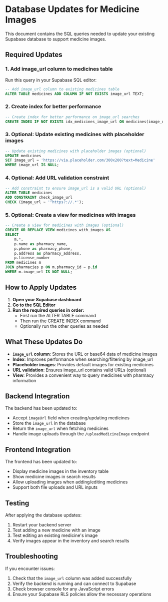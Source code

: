 # Database Updates for Medicine Images

This document contains the SQL queries needed to update your existing Supabase database to support medicine images.

## Required Updates

### 1. Add image_url column to medicines table

Run this query in your Supabase SQL editor:

```sql
-- Add image_url column to existing medicines table
ALTER TABLE medicines ADD COLUMN IF NOT EXISTS image_url TEXT;
```

### 2. Create index for better performance

```sql
-- Create index for better performance on image_url searches
CREATE INDEX IF NOT EXISTS idx_medicines_image_url ON medicines(image_url);
```

### 3. Optional: Update existing medicines with placeholder images

```sql
-- Update existing medicines with placeholder images (optional)
UPDATE medicines 
SET image_url = 'https://via.placeholder.com/300x200?text=Medicine' 
WHERE image_url IS NULL;
```

### 4. Optional: Add URL validation constraint

```sql
-- Add constraint to ensure image_url is a valid URL (optional)
ALTER TABLE medicines 
ADD CONSTRAINT check_image_url 
CHECK (image_url ~ '^https?://.*');
```

### 5. Optional: Create a view for medicines with images

```sql
-- Create a view for medicines with images (optional)
CREATE OR REPLACE VIEW medicines_with_images AS
SELECT 
    m.*,
    p.name as pharmacy_name,
    p.phone as pharmacy_phone,
    p.address as pharmacy_address,
    p.license_number
FROM medicines m
JOIN pharmacies p ON m.pharmacy_id = p.id
WHERE m.image_url IS NOT NULL;
```

## How to Apply Updates

1. **Open your Supabase dashboard**
2. **Go to the SQL Editor**
3. **Run the required queries in order:**
   - First run the ALTER TABLE command
   - Then run the CREATE INDEX command
   - Optionally run the other queries as needed

## What These Updates Do

- **`image_url` column**: Stores the URL or base64 data of medicine images
- **Index**: Improves performance when searching/filtering by image_url
- **Placeholder images**: Provides default images for existing medicines
- **URL validation**: Ensures image_url contains valid URLs (optional)
- **View**: Provides a convenient way to query medicines with pharmacy information

## Backend Integration

The backend has been updated to:
- Accept `imageUrl` field when creating/updating medicines
- Store the `image_url` in the database
- Return the `image_url` when fetching medicines
- Handle image uploads through the `/uploadMedicineImage` endpoint

## Frontend Integration

The frontend has been updated to:
- Display medicine images in the inventory table
- Show medicine images in search results
- Allow uploading images when adding/editing medicines
- Support both file uploads and URL inputs

## Testing

After applying the database updates:
1. Restart your backend server
2. Test adding a new medicine with an image
3. Test editing an existing medicine's image
4. Verify images appear in the inventory and search results

## Troubleshooting

If you encounter issues:
1. Check that the `image_url` column was added successfully
2. Verify the backend is running and can connect to Supabase
3. Check browser console for any JavaScript errors
4. Ensure your Supabase RLS policies allow the necessary operations
